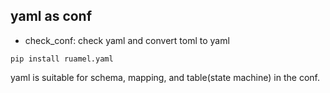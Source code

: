 

## yaml as conf

- check_conf: check yaml and convert toml to yaml

`pip install ruamel.yaml`

yaml is suitable for schema, mapping, and table(state machine) in the conf.

